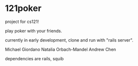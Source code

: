 # 121poker

project for cs121!

play poker with your friends.

currently in early development, clone and run with "rails server".

Michael Giordano
Natalia Orbach-Mandel
Andrew Chen

dependencies are rails, squib

<!--
* Ruby version

* System dependencies

* Configuration

* Database creation

* Database initialization

* How to run the test suite

* Services (job queues, cache servers, search engines, etc.)

* Deployment instructions

* ...-->

